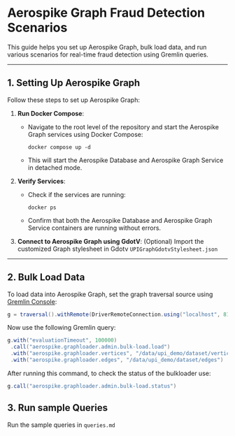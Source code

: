 # Aerospike Graph Fraud Detection Scenarios

This guide helps you set up Aerospike Graph, bulk load data, and run various scenarios for real-time fraud detection using Gremlin queries.

---

## 1. Setting Up Aerospike Graph

Follow these steps to set up Aerospike Graph:

1. **Run Docker Compose**:
   - Navigate to the root level of the repository and start the Aerospike Graph services using Docker Compose:
     ```shell
     docker compose up -d
     ```
   - This will start the Aerospike Database and Aerospike Graph Service in detached mode.

2. **Verify Services**:
   - Check if the services are running:
     ```shell
     docker ps
     ```
   - Confirm that both the Aerospike Database and Aerospike Graph Service containers are running without errors.

3. **Connect to Aerospike Graph using GdotV**:
   (Optional) Import the customized Graph stylesheet in Gdotv `UPIGraphGdotvStylesheet.json`
   
---

## 2. Bulk Load Data

To load data into Aerospike Graph, set the graph traversal source using [Gremlin Console](https://aerospike.com/docs/graph/quick-start/step/2/part/1/load-data#set-up-gremlin-console):
```groovy
g = traversal().withRemote(DriverRemoteConnection.using("localhost", 8182, "g"))
```

Now use the following Gremlin query:
```groovy
g.with("evaluationTimeout", 100000)
 .call("aerospike.graphloader.admin.bulk-load.load")
 .with("aerospike.graphloader.vertices", "/data/upi_demo/dataset/vertices")
 .with("aerospike.graphloader.edges", "/data/upi_demo/dataset/edges")
```

After running this command, to check the status of the bulkloader use:
```groovy
g.call("aerospike.graphloader.admin.bulk-load.status")
```

## 3. Run sample Queries

Run the sample queries in `queries.md`  
